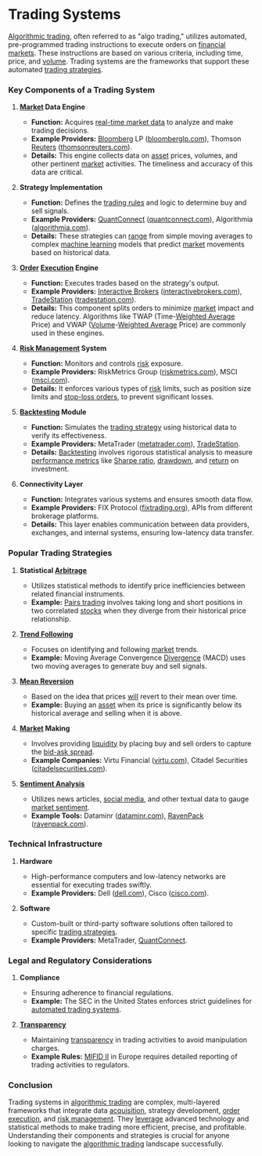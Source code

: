 # Trading Systems

[Algorithmic trading](../a/algorithmic_trading.md), often referred to as "algo trading," utilizes automated, pre-programmed trading instructions to execute orders on [financial markets](../f/financial_market.md). These instructions are based on various criteria, including time, price, and [volume](../v/volume.md). Trading systems are the frameworks that support these automated [trading strategies](../t/trading_strategies.md).

### Key Components of a Trading System

1. **[Market](../m/market.md) Data Engine**
    - **Function:** Acquires [real-time market data](../r/real-time_market_data.md) to analyze and make trading decisions.
    - **Example Providers:** [Bloomberg](../b/bloomberg.md) LP ([bloomberglp.com](https://bloomberg.com)), Thomson [Reuters](../r/reuters.md) ([thomsonreuters.com](https://www.thomsonreuters.com)).
    - **Details:** This engine collects data on [asset](../a/asset.md) prices, volumes, and other pertinent [market](../m/market.md) activities. The timeliness and accuracy of this data are critical.

2. **Strategy Implementation**
    - **Function:** Defines the [trading rules](../t/trading_rules.md) and logic to determine buy and sell signals.
    - **Example Providers:** [QuantConnect](../q/quantconnect.md) ([quantconnect.com](https://www.quantconnect.com)), Algorithmia ([algorithmia.com](https://algorithmia.com)).
    - **Details:** These strategies can [range](../r/range.md) from simple moving averages to complex [machine learning](../m/machine_learning.md) models that predict [market](../m/market.md) movements based on historical data.

3. **[Order](../o/order.md) [Execution](../e/execution.md) Engine**
    - **Function:** Executes trades based on the strategy's output.
    - **Example Providers:** [Interactive Brokers](../i/interactive_brokers.md) ([interactivebrokers.com](https://www.interactivebrokers.com)), [TradeStation](../t/tradestation.md) ([tradestation.com](https://www.tradestation.com)).
    - **Details:** This component splits orders to minimize [market](../m/market.md) impact and reduce latency. Algorithms like TWAP (Time-[Weighted Average](../w/weighted_average.md) Price) and VWAP ([Volume](../v/volume.md)-[Weighted Average](../w/weighted_average.md) Price) are commonly used in these engines.

4. **[Risk Management](../r/risk_management.md) System**
    - **Function:** Monitors and controls [risk](../r/risk.md) exposure.
    - **Example Providers:** RiskMetrics Group ([riskmetrics.com](https://www.riskmetrics.com)), MSCI ([msci.com](https://www.msci.com)).
    - **Details:** It enforces various types of [risk](../r/risk.md) limits, such as position size limits and [stop-loss orders](../s/stop-loss_orders.md), to prevent significant losses.

5. **[Backtesting](../b/backtesting.md) Module**
    - **Function:** Simulates the [trading strategy](../t/trading_strategy.md) using historical data to verify its effectiveness.
    - **Example Providers:** MetaTrader ([metatrader.com](https://www.metatrader.com)), [TradeStation](../t/tradestation.md).
    - **Details:** [Backtesting](../b/backtesting.md) involves rigorous statistical analysis to measure [performance metrics](../p/performance_metrics.md) like [Sharpe ratio](../s/sharpe_ratio.md), [drawdown](../d/drawdown.md), and [return](../r/return.md) on investment.

6. **Connectivity Layer**
    - **Function:** Integrates various systems and ensures smooth data flow.
    - **Example Providers:** FIX Protocol ([fixtrading.org](https://www.fixtrading.org)), APIs from different brokerage platforms.
    - **Details:** This layer enables communication between data providers, exchanges, and internal systems, ensuring low-latency data transfer.

### Popular Trading Strategies

1. **Statistical [Arbitrage](../a/arbitrage.md)**
    - Utilizes statistical methods to identify price inefficiencies between related financial instruments.
    - **Example:** [Pairs trading](../p/pairs_trading.md) involves taking long and short positions in two correlated [stocks](../s/stock.md) when they diverge from their historical price relationship.

2. **[Trend Following](../t/trend_following.md)**
    - Focuses on identifying and following [market](../m/market.md) trends.
    - **Example:** Moving Average Convergence [Divergence](../d/divergence.md) (MACD) uses two moving averages to generate buy and sell signals.

3. **[Mean Reversion](../m/mean_reversion.md)**
    - Based on the idea that prices [will](../w/will.md) revert to their mean over time.
    - **Example:** Buying an [asset](../a/asset.md) when its price is significantly below its historical average and selling when it is above.

4. **[Market](../m/market.md) Making**
    - Involves providing [liquidity](../l/liquidity.md) by placing buy and sell orders to capture the [bid-ask spread](../b/bid-ask_spread.md).
    - **Example Companies:** Virtu Financial ([virtu.com](https://www.virtu.com)), Citadel Securities ([citadelsecurities.com](https://www.citadelsecurities.com)).

5. **[Sentiment Analysis](../s/sentiment_analysis.md)**
    - Utilizes news articles, [social media](../s/social_media.md), and other textual data to gauge [market sentiment](../m/market_sentiment.md).
    - **Example Tools:** Dataminr ([dataminr.com](https://www.dataminr.com)), [RavenPack](../r/ravenpack.md) ([ravenpack.com](https://www.ravenpack.com)).

### Technical Infrastructure

1. **Hardware**
    - High-performance computers and low-latency networks are essential for executing trades swiftly.
    - **Example Providers:** Dell ([dell.com](https://www.dell.com)), Cisco ([cisco.com](https://www.cisco.com)).

2. **Software**
    - Custom-built or third-party software solutions often tailored to specific [trading strategies](../t/trading_strategies.md).
    - **Example Providers:** MetaTrader, [QuantConnect](../q/quantconnect.md).
    
### Legal and Regulatory Considerations

1. **Compliance**
    - Ensuring adherence to financial regulations.
    - **Example:** The SEC in the United States enforces strict guidelines for [automated trading systems](../a/automated_trading_systems.md).

2. **[Transparency](../t/transparency.md)**
    - Maintaining [transparency](../t/transparency.md) in trading activities to avoid manipulation charges.
    - **Example Rules:** [MIFID II](../m/mifid_ii.md) in Europe requires detailed reporting of trading activities to regulators.

### Conclusion

Trading systems in [algorithmic trading](../a/algorithmic_trading.md) are complex, multi-layered frameworks that integrate data [acquisition](../a/acquisition.md), strategy development, [order](../o/order.md) [execution](../e/execution.md), and [risk management](../r/risk_management.md). They [leverage](../l/leverage.md) advanced technology and statistical methods to make trading more efficient, precise, and profitable. Understanding their components and strategies is crucial for anyone looking to navigate the [algorithmic trading](../a/algorithmic_trading.md) landscape successfully.

